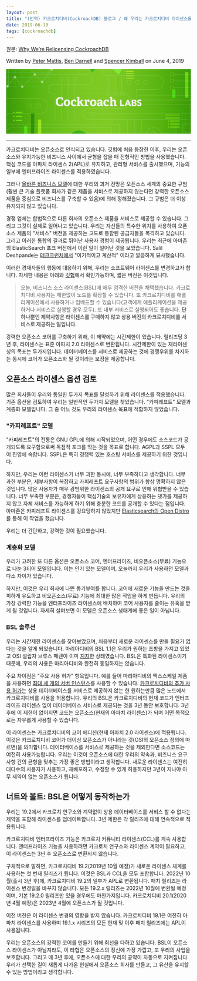 ```yaml
---
layout: post
title: "(번역) 카크로치디비(CockroachDB) 블로그 / 왜 우리는 카크로치디비 라이센스를 변경했는가"
date: 2019-06-10
tags: [cockroachdb]
---
```


원문: [Why We’re Relicensing CockroachDB](https://www.cockroachlabs.com/blog/oss-relicensing-cockroachdb/)

Written by [Peter Mattis](https://www.cockroachlabs.com/blog/author/peter-mattis/), [Ben Darnell](https://www.cockroachlabs.com/blog/author/ben-darnell/) and [Spencer Kimball](https://www.cockroachlabs.com/blog/author/spencer-kimball/) on June 4, 2019

![](/assets/post/2019-06-10-oss-relicensing-cockroachdb/BSL-hero.jpg)

---

카크로치디비는 오픈소스로 인식되고 있습니다. 깃헙에 처음 등장한 이후, 우리는 오픈소스와 유지가능한 비즈니스 사이에서 균형을 잡을 때 전형적인 방법을 사용했습니다. 핵심 코드를 아파치 라이센스 2(APL)로 유지하고, 관리형 서비스를 출시했으며, 기능의 일부에 엔터프라이즈 라이센스를 적용하였습니다.

그러나 [올바른 비즈니스 모델](https://www.cockroachlabs.com/blog/how-were-building-a-business-to-last/)에 대한 우리의 과거 전망은 오픈소스 세계의 중요한 규범(훨씬 큰 기술 플랫폼 회사가 같은 제품을 서비스로 제공하지 않는다면 강력한 오픈소스 제품을 중심으로 비즈니스를 구축할 수 있음)에 의해 정해졌습니다. 그 규범은 더 이상 유지되지 않고 있습니다.

경쟁 업체는 합법적으로 다른 회사의 오픈소스 제품을 서비스로 제공할 수 있습니다. 그리고 그것이 실제로 일어나고 있습니다. 우리는 자신들의 특수한 위치를 사용하여 오픈소스 제품의 "서비스" 버전을 제공하는 고도로 통합된 공급자들을 목격하고 있습니다. 그리고 이러한 통합의 결과로 뛰어난 사용자 경험이 제공됩니다. 우리는 최근에 아마존의 ElasticSearch 포크 버전에서 이런 일이 일어난 것을 보았습니다. Salil Deshpande는 [테크크런치에서](https://techcrunch.com/2019/05/30/lack-of-leadership-in-open-source-results-in-source-available-licenses/) "이기적이고 계산적" 이라고 깔끔하게 묘사했습니다.

이러한 경재자들의 행동에 대응하기 위해, 우리는 소프트웨어 라이센스를 변경하고자 합니다. 자세한 내용은 아래와 [깃헙](https://github.com/cockroachdb/cockroach/blob/8acfe8ffd0028ce1d81a9b1148f7e9ba2673bf95/licenses/BSL.txt#L8-L16)에서 확인가능하며, 짧은 버전은 이것입니다.

> 오늘, 비즈니스 소스 라이센스(BSL)에 매우 엄격한 버전을 채택했습니다. 카크로치디비 사용자는 제한없이 노드를 확장할 수 있습니다. 또 카크로치디비를 애플리케이션에서 사용하거나 임베드할 수 있습니다(고객에게 애플리케이션을 제공하거나 서비스로 실행할 경우 모두). 또 내부 서비스로 실행되어도 좋습니다. **단 하나뿐인 제약사항은 라이센스를 구매하지 않고 상용 버전의 카크로치디비를 서비스로 제공하는 일입니다.**

강력한 오픈소스 코어를 구축하기 위해, 이 제약에는 시간제한이 있습니다. 릴리즈당 3년 후, 라이센스는 표준 아파치 2.0 라이센스로 변환됩니다. 시간제한이 있는 재라이센싱의 목표는 두가지입니다. 데이터베이스를 서비스로 제공하는 것에 경쟁우위를 차지하는 동시에 코어가 오픈소스화 될 것이라는 보장을 제공합니다.

## 오픈소스 라이센스 옵션 검토

많은 회사들이 우리와 동일한 두가지 목표를 달성하기 위해 라이센스를 적용했습니다. 기존 옵션을 검토하여 우리는 일반적인 두가지 모델을 찾았습니다. "카피레프트" 모델과 계층화 모델입니다. 그 중 어느 것도 우리의 라이센스 목표에 적합하지 않았습니다.

### "카피레프트" 모델

"카피레프트"의 전통은 GNU GPL에 의해 시작되었으며, 어떤 경우에도 소스코드가 공개되도록 요구함으로써 독점적 포크를 막는 것을 목표로 합니다. AGPL과 SSPL 모두 이 진영에 속합니다. SSPL은 특히 경쟁력 있는 호스팅 서비스를 제공하기 위한 것입니다.

하지만, 우리는 이런 라이센스가 너무 과한 동시에, 너무 부족하다고 생각합니다. 너무 과한 부분은, 세부사항이 복잡하고 카피레프트 요구사항의 범위가 항상 명확하지 않은 것입니다. 많은 사용자가 매우 광범위한 라이센스의 공개 요구로 인해 위협받을 수 있습니다. 너무 부족한 부분은, 경쟁자들이 핵심기술의 보유자에게 상응하는 댓가를 제공하지 않고 자체 서비스를 가능하게 하기 위해 충분한 코드를 공개할 수 있다는 점입니다. 아마존은 카피레프트 라이센스를 강요당하지 않았지만 [Elasticsearch의 Open Distro](https://opendistro.github.io/for-elasticsearch/)를 통해 이 작업을 했습니다.

우리는 더 간단하고, 강력한 것이 필요했습니다.

### 계층화 모델

우리가 고려한 또 다른 옵션은 오픈소스 코어, 엔터프라이즈, 비오픈소스(무료) 기능으로 나눈 3티어 모델입니다. 이는 인기 있는 모델이며, 오늘까지 우리가 사용하던 모델과 다소 차이가 있습니다.

하지만, 이것은 우리 회사에 나쁜 동기부여를 합니다. 코어에 새로운 기능을 만드는 것을 피하게 유도하고 비오픈소스(무료) 기능에 최대한 많은 작업을 하게 만듭니다. 우리의 가장 강력한 기능을 엔터프라이즈 라이센스에 배치하여 코어 사용자를 줄이는 유혹을 받게 될 것입니다. 자세히 살펴보면 이 모델은 오픈소스 생태계에 좋은 일이 아닙니다.

### BSL 솔루션

우리는 시간제한 라이센스를 찾아보았으며, 처음부터 새로운 라이센스를 만들 필요가 없다는 것을 알게 되었습니다. 마리아디비의 BSL 1.1은 우리가 원하는 조항을 가지고 있었고 OSI 설립자 브루스 페렌이 이미 [지지](https://perens.com/2017/02/14/bsl-1-1/)한 상태였습니다. BSL은 특화된 라이센스이기 때문에, 우리의 사용은 마리아디비와 완전히 동일하지는 않습니다.

주요 차이점은 "주요 사용 허가" 항목입니다. 예를 들어 마리아디비의 맥스스케일 제품을 사용하면 [최대 세 개의 서버 인스턴스](https://mariadb.com/projects-using-bsl-11/)를 사용할 수 있습니다. [카크로치디비의 추가 사용 허가](https://github.com/cockroachdb/cockroach/blob/8acfe8ffd0028ce1d81a9b1148f7e9ba2673bf95/licenses/BSL.txt#L8-L16)는 상용 데이터베이스를 서비스로 제공하지 않는 한 원하는만큼 많은 노드에서 카크로치디비를 사용을 허용합니다. 우리의 BSL은 카크로치디비의 현재 코드가 엔터프라이즈 라이센스 없이 데이터베이스 서비스로 제공되는 것을 3년 동안 보호합니다. 3년 후에 이 제한이 없어지면 코드는 오픈소스(현재의 아파치 라이센스)가 되며 어떤 목적으로든 자유롭게 사용할 수 있습니다.

이 라이센스는 카크로치디비의 코어 에디션(현재 아파치 2.0 라이센스)에 적용됩니다. 이것은 카크로치디비 코어가 더이상 오픈소스가 아니라는 것(OSI의 오픈소스 정의에 따르면)을 의미합니다. 데이터베이스를 서비스로 제공하는 것을 제외한다면 소스코드는 여전히 사용가능합니다. 우리는 이것이 오픈소스에 대한 우리의 약속과, 비즈니스 요구사항 간의 균형을 맞추는 가장 좋은 방법이라고 생각합니다. 새로운 라이센스는 여전히 대다수의 사용자가 사용하고, 재배포하고, 수정할 수 있게 허용하지만 3년이 지나야 아무 제약이 없는 오픈소스가 됩니다.

## 너트와 볼트: BSL은 어떻게 동작하는가

우리는 19.2에서 카크로치 연구소와 계약없이 상용 데이터베이스를 서비스 할 수 없다는 제약을 포함해 라이센스를 업데이트합니다. 3년 제한은 각 릴리즈에 대해 연속적으로 적용됩니다.

카크로치디비 엔터프라이즈 기능은 카크로치 커뮤니티 라이센스(CCL)를 계속 사용합니다. 엔터프라이즈 기능을 사용하려면 카크로치 연구소와 라이센스 계약이 필요하고, 이 라이센스는 3년 후 오픈소스로 변환되지 않습니다.

구체적으로 말하면, 카크로치디비 19.2(2019년 10월 예정)가 새로운 라이센스 체계를 사용하는 첫 번재 릴리즈가 됩니다. 이것은 BSL과 CCL을 모두 포합합니다. 2022년 10월(출시 3년 후)에, 카크로치디비 19.2의 일부가 APL로 변환됩니다. 패치 릴리즈는 라이센스 변경일을 바꾸지 않습니다. 모든 19.2.x 릴리즈는 2022년 10월에 변환될 예정이며, 기본 19.2.0 릴리즈만 있을 경우에도 마찬가지입니다. 카크로치디비 20.1(2020년 4월 예정)은 2023년 4월에 오픈소스가 될 것입니다.

이전 버전은 이 라이센스 변경의 영향을 받지 않습니다. 카크로치디비 19.1은 여전히 아파치 라이센스를 사용하며 19.1.x 시리즈의 모든 현재 및 이후 패치 릴리즈에는 APL이 사용됩니다.

우리는 오픈소스의 강력한 코어를 만들기 위해 최선을 다하고 있습니다. BSL이 오픈소스 라이센스가 아닐지라도, 이 타협은 오픈소스의 정신에 가장 가깝고, 또 우리의 사업을 보호합니다. 그리고 매 3년 후에, 오픈소스에 대한 우리의 공약이 자동으로 지켜집니다. 우리가 선택한 길이 새롭게 다가온 현실에서 오픈소스 회사를 만들고, 그 유산을 유지할 수 있는 방법이라고 생각합니다.

